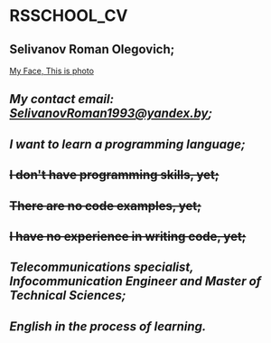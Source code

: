 # RSSCHOOL_CV
## Selivanov Roman Olegovich;

[My Face, This is photo](https://github.com/RomanSelivanov1993/rsschool-cv/blob/gh-pages/z_b23643e5d2.jpg)

## *My contact email: SelivanovRoman1993@yandex.by;*
## ___I want to learn a programming language;___
## ~~I don't have programming skills, yet;~~
## ~~There are no code examples, yet;~~
## ~~I have no experience in writing code, yet;~~
## *Telecommunications specialist, Infocommunication Engineer and Master of Technical Sciences;*
## ___English in the process of learning.___
